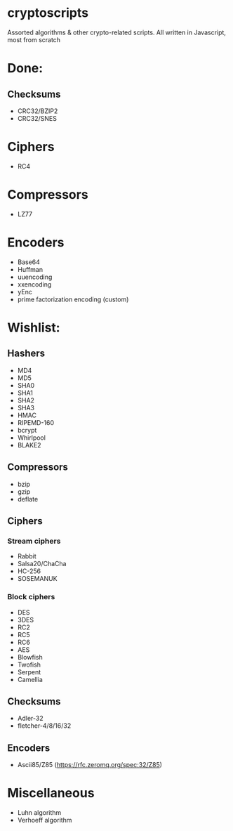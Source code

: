 # cryptoscripts
Assorted algorithms &amp; other crypto-related scripts. All written in Javascript, most from scratch

# Done:
## Checksums
- CRC32/BZIP2
- CRC32/SNES

# Ciphers
- RC4

# Compressors
- LZ77

# Encoders
- Base64
- Huffman
- uuencoding
- xxencoding
- yEnc
- prime factorization encoding (custom)

# Wishlist:
## Hashers
- MD4
- MD5
- SHA0
- SHA1
- SHA2
- SHA3
- HMAC
- RIPEMD-160
- bcrypt
- Whirlpool
- BLAKE2

## Compressors
- bzip
- gzip
- deflate

## Ciphers
### Stream ciphers
- Rabbit
- Salsa20/ChaCha
- HC-256
- SOSEMANUK

### Block ciphers
- DES
- 3DES
- RC2
- RC5
- RC6
- AES
- Blowfish
- Twofish
- Serpent
- Camellia

## Checksums
- Adler-32
- fletcher-4/8/16/32

## Encoders
- Ascii85/Z85 (https://rfc.zeromq.org/spec:32/Z85)

# Miscellaneous
- Luhn algorithm
- Verhoeff algorithm
